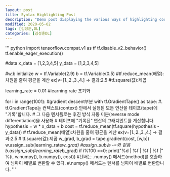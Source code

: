 ```yaml
---
layout: post
title: Syntax Highlighting Post
description: "Demo post displaying the various ways of highlighting code in Markdown."
modified: 2020-05-02
tags: [김성훈,DL]
categories: [김성훈DL]
---
```

''' python
import tensorflow.compat.v1 as tf
tf.disable_v2_behavior()
tf.enable_eager_execution()

#data
x_data = [1,2,3,4,5]
y_data = [1,2,3,4,5]

#w,b initialize
w = tf.Variable(2.9)
b = tf.Variable(0.5)
#tf.reduce_mean(배열):차원을 줄여 평균을 계산 ex)v=[1.,2.,3.,4.] -> 결과:2.5
#tf.square(값):제곱

learning_rate = 0.01 #learning rate 초기화

for i in range(1001):
    #gradient descent부분
    with tf.GradientTape() as tape:
        #. tf.GradientTape는 컨텍스트(context) 안에서 실행된 모든 연산을 테이프(tape)에 "기록"합니다.
        # 그 다음 텐서플로는 후진 방식 자동 미분(reverse mode differentiation)을 사용해
        # 테이프에 "기록된" 연산의 그래디언트를 계산합니다.
        hypothesis = w * x_data + b
        cost = tf.reduce_mean(tf.square(hypothesis - y_data))
        # tf.reduce_mean(배열):차원을 줄여 평균을 계산 ex)v=[1.,2.,3.,4.] -> 결과:2.5
        # tf.square(값):제곱
    w_grad, b_grad = tape.gradient(cost, [w,b])
    w.assign_sub(learning_rate*w_grad) #assign_sub는 -=와 같음
    b.assign_sub(learning_rate*b_grad)
    if i%100 ==0:
        print("%d | %f | %f | %f |" %(i, w.numpy(), b.numpy(), cost))
        #텐서는 .numpy() 메서드(method)를 호출하여 넘파이 배열로 변환할 수 있다.
        #.numpy() 메서드는 텐서를 넘파이 배열로 변환합니다.
'''
